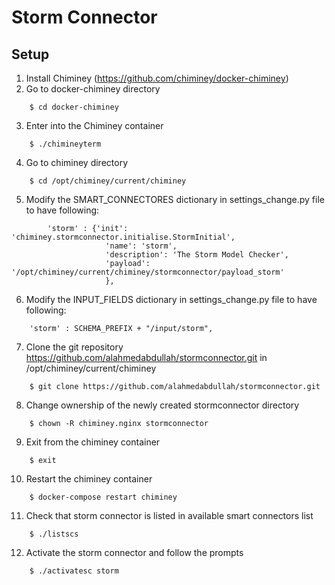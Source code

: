 Storm Connector
==================

Setup
-----
1. Install Chiminey (https://github.com/chiminey/docker-chiminey)
2. Go to docker-chiminey directory
```
	$ cd docker-chiminey
```
3. Enter into the Chiminey container
```
	$ ./chimineyterm
```
4. Go to chiminey directory
```
	$ cd /opt/chiminey/current/chiminey
```
5. Modify the SMART_CONNECTORES dictionary in settings_change.py file to have following:
```
        'storm' : {'init': 'chiminey.stormconnector.initialise.StormInitial',
                     'name': 'storm',
                     'description': 'The Storm Model Checker',
                     'payload': '/opt/chiminey/current/chiminey/stormconnector/payload_storm'
                     },
```
6. Modify the INPUT_FIELDS dictionary in settings_change.py file to have following:
```
	'storm' : SCHEMA_PREFIX + "/input/storm",
```
7. Clone the git repository https://github.com/alahmedabdullah/stormconnector.git in /opt/chiminey/current/chiminey
```
	$ git clone https://github.com/alahmedabdullah/stormconnector.git
```
8. Change ownership of the newly created stormconnector directory
```
	$ chown -R chiminey.nginx stormconnector
```
9. Exit from the chiminey container
```
	$ exit
```
10. Restart the chiminey container
```
	$ docker-compose restart chiminey
```
11. Check that storm connector is listed in available smart connectors list
```
	$ ./listscs
```
12. Activate the storm connector and follow the prompts
```
	$ ./activatesc storm
```
